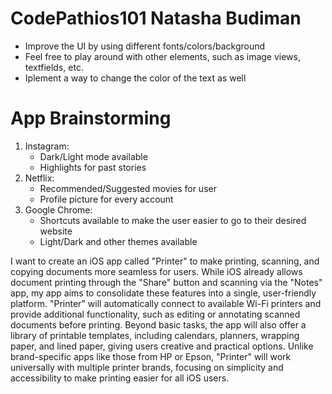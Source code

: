 # CodePathios101 Natasha Budiman

- Improve the UI by using different fonts/colors/background
- Feel free to play around with other elements, such as image views, textfields, etc.
- Iplement a way to change the color of the text as well




# App Brainstorming
  1. Instagram:
     - Dark/Light mode available
     - Highlights for past stories
  2. Netflix:
     - Recommended/Suggested movies for user
     - Profile picture for every account
  3. Google Chrome:
     - Shortcuts available to make the user easier to go to their desired website
     - Light/Dark and other themes available


I want to create an iOS app called "Printer" to make printing, scanning, and copying documents more seamless for users. While iOS already allows document printing through the "Share" button and scanning via the "Notes" app, my app aims to consolidate these features into a single, user-friendly platform. "Printer" will automatically connect to available Wi-Fi printers and provide additional functionality, such as editing or annotating scanned documents before printing. Beyond basic tasks, the app will also offer a library of printable templates, including calendars, planners, wrapping paper, and lined paper, giving users creative and practical options. Unlike brand-specific apps like those from HP or Epson, "Printer" will work universally with multiple printer brands, focusing on simplicity and accessibility to make printing easier for all iOS users.
